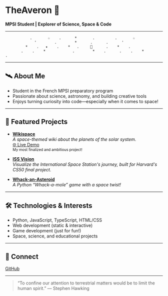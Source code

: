 # TheAveron 🌠

**MPSI Student | Explorer of Science, Space & Code**

---

```astro
           .       ☆    .      *       .         .       ☆
             '        .        *      .      .      '
         *    .   ✦    .    *   .     🚀      .    *    .
       .    .    *            .        *    .      .    .    *        .
```

---

## 🛰️ About Me

- Student in the French MPSI preparatory program
- Passionate about science, astronomy, and building creative tools
- Enjoys turning curiosity into code—especially when it comes to space!

---

## 🌌 Featured Projects

- [**Wikispace**](https://github.com/TheAveron/Wikispace)  
  _A space-themed wiki about the planets of the solar system._  
  [🌐 Live Demo](https://theaveron.github.io/Wikispace/)  
  <sup>My most finalized and ambitious project!</sup>

- [**ISS Vision**](https://github.com/TheAveron/ISS-Vision)  
  _Visualize the International Space Station's journey, built for Harvard's CS50 final project._

- [**Whack-an-Asteroid**](https://github.com/TheAveron/Whack-an-Asteroid)  
  _A Python “Whack-a-mole” game with a space twist!_

---

## 🛠️ Technologies & Interests

- Python, JavaScript, TypeScript, HTML/CSS
- Web development (static & interactive)
- Game development (just for fun!)
- Space, science, and educational projects

---

## 🌠 Connect

[GitHub](https://github.com/TheAveron) 

---

> “To confine our attention to terrestrial matters would be to limit the human spirit.” — Stephen Hawking
